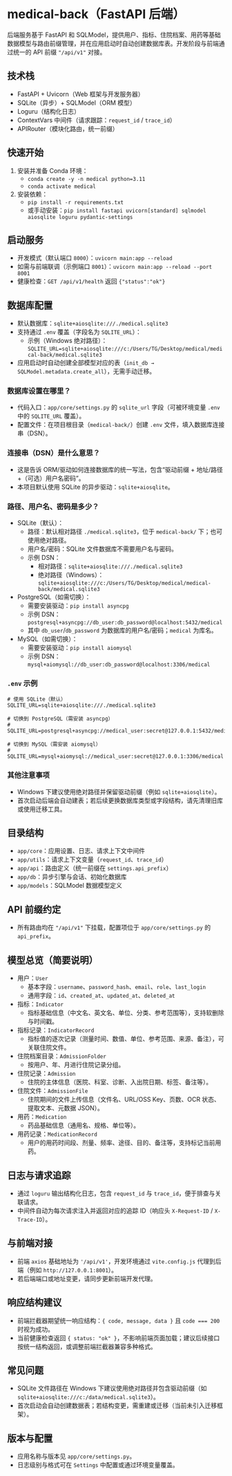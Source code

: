 # medical-back（FastAPI 后端）

后端服务基于 FastAPI 和 SQLModel，提供用户、指标、住院档案、用药等基础数据模型与路由前缀管理，并在应用启动时自动创建数据库表。开发阶段与前端通过统一的 API 前缀 `"/api/v1"` 对接。

## 技术栈
- FastAPI + Uvicorn（Web 框架与开发服务器）
- SQLite（异步）+ SQLModel（ORM 模型）
- Loguru（结构化日志）
- ContextVars 中间件（请求跟踪：`request_id` / `trace_id`）
- APIRouter（模块化路由，统一前缀）

## 快速开始
1. 安装并准备 Conda 环境：
   - `conda create -y -n medical python=3.11`
   - `conda activate medical`
2. 安装依赖：
   - `pip install -r requirements.txt`
   - 或手动安装：`pip install fastapi uvicorn[standard] sqlmodel aiosqlite loguru pydantic-settings`

## 启动服务
- 开发模式（默认端口 `8000`）：`uvicorn main:app --reload`
- 如需与前端联调（示例端口 `8001`）：`uvicorn main:app --reload --port 8001`
- 健康检查：`GET /api/v1/health` 返回 `{"status":"ok"}`

## 数据库配置
- 默认数据库：`sqlite+aiosqlite:///./medical.sqlite3`
- 支持通过 `.env` 覆盖（字段名为 `SQLITE_URL`）：
  - 示例（Windows 绝对路径）：`SQLITE_URL=sqlite+aiosqlite:///c:/Users/TG/Desktop/medical/medical-back/medical.sqlite3`
- 应用启动时自动创建全部模型对应的表（`init_db → SQLModel.metadata.create_all`），无需手动迁移。

### 数据库设置在哪里？
- 代码入口：`app/core/settings.py` 的 `sqlite_url` 字段（可被环境变量 `.env` 中的 `SQLITE_URL` 覆盖）。
- 配置文件：在项目根目录（`medical-back/`）创建 `.env` 文件，填入数据库连接串（DSN）。

### 连接串（DSN）是什么意思？
- 这是告诉 ORM/驱动如何连接数据库的统一写法，包含“驱动前缀 + 地址/路径 +（可选）用户名密码”。
- 本项目默认使用 SQLite 的异步驱动：`sqlite+aiosqlite`。

### 路径、用户名、密码是多少？
- SQLite（默认）：
  - 路径：默认相对路径 `./medical.sqlite3`，位于 `medical-back/` 下；也可使用绝对路径。
  - 用户名/密码：SQLite 文件数据库不需要用户名与密码。
  - 示例 DSN：
    - 相对路径：`sqlite+aiosqlite:///./medical.sqlite3`
    - 绝对路径（Windows）：`sqlite+aiosqlite:///c:/Users/TG/Desktop/medical/medical-back/medical.sqlite3`
- PostgreSQL（如需切换）：
  - 需要安装驱动：`pip install asyncpg`
  - 示例 DSN：`postgresql+asyncpg://db_user:db_password@localhost:5432/medical`
  - 其中 `db_user`/`db_password` 为数据库的用户名/密码；`medical` 为库名。
- MySQL（如需切换）：
  - 需要安装驱动：`pip install aiomysql`
  - 示例 DSN：`mysql+aiomysql://db_user:db_password@localhost:3306/medical`

### `.env` 示例
```
# 使用 SQLite（默认）
SQLITE_URL=sqlite+aiosqlite:///./medical.sqlite3

# 切换到 PostgreSQL（需安装 asyncpg）
# SQLITE_URL=postgresql+asyncpg://medical_user:secret@127.0.0.1:5432/medical

# 切换到 MySQL（需安装 aiomysql）
# SQLITE_URL=mysql+aiomysql://medical_user:secret@127.0.0.1:3306/medical
```

### 其他注意事项
- Windows 下建议使用绝对路径并保留驱动前缀（例如 `sqlite+aiosqlite`）。
- 首次启动后端会自动建表；若后续更换数据库类型或字段结构，请先清理旧库或使用迁移工具。

## 目录结构
- `app/core`：应用设置、日志、请求上下文中间件
- `app/utils`：请求上下文变量（`request_id`、`trace_id`）
- `app/api`：路由定义（统一前缀在 `settings.api_prefix`）
- `app/db`：异步引擎与会话、初始化数据库
- `app/models`：SQLModel 数据模型定义

## API 前缀约定
- 所有路由均在 `"/api/v1"` 下挂载，配置项位于 `app/core/settings.py` 的 `api_prefix`。

## 模型总览（简要说明）
- 用户：`User`
  - 基本字段：`username`、`password_hash`、`email`、`role`、`last_login`
  - 通用字段：`id`、`created_at`、`updated_at`、`deleted_at`
- 指标：`Indicator`
  - 指标基础信息（中文名、英文名、单位、分类、参考范围等），支持软删除与时间戳。
- 指标记录：`IndicatorRecord`
  - 指标值的逐次记录（测量时间、数值、单位、参考范围、来源、备注），可关联住院文件。
- 住院档案目录：`AdmissionFolder`
  - 按用户、年、月进行住院记录分组。
- 住院记录：`Admission`
  - 住院的主体信息（医院、科室、诊断、入出院日期、标签、备注等）。
- 住院文件：`AdmissionFile`
  - 住院期间的文件上传信息（文件名、URL/OSS Key、页数、OCR 状态、提取文本、元数据 JSON）。
- 用药：`Medication`
  - 药品基础信息（通用名、规格、单位等）。
- 用药记录：`MedicationRecord`
  - 用户的用药时间段、剂量、频率、途径、目的、备注等，支持标记当前用药。

## 日志与请求追踪
- 通过 `loguru` 输出结构化日志，包含 `request_id` 与 `trace_id`，便于排查与关联请求。
- 中间件自动为每次请求注入并返回对应的追踪 ID（响应头 `X-Request-ID` / `X-Trace-ID`）。

## 与前端对接
- 前端 `axios` 基础地址为 `'/api/v1'`，开发环境通过 `vite.config.js` 代理到后端（例如 `http://127.0.0.1:8001`）。
- 若后端端口或地址变更，请同步更新前端开发代理。

## 响应结构建议
- 前端拦截器期望统一响应结构：`{ code, message, data }` 且 `code === 200` 时视为成功。
- 当前健康检查返回 `{ status: "ok" }`，不影响前端页面加载；建议后续接口按统一结构返回，或调整前端拦截器兼容多种格式。

## 常见问题
- SQLite 文件路径在 Windows 下建议使用绝对路径并包含驱动前缀（如 `sqlite+aiosqlite:///c:/data/medical.sqlite3`）。
- 首次启动会自动创建数据表；若结构变更，需重建或迁移（当前未引入迁移框架）。

## 版本与配置
- 应用名称与版本见 `app/core/settings.py`。
- 日志级别与格式可在 `Settings` 中配置或通过环境变量覆盖。
